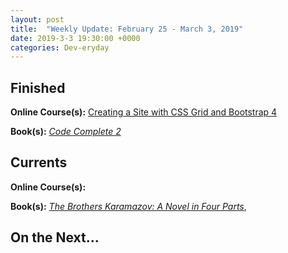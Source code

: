 ```yaml
---
layout: post
title:  "Weekly Update: February 25 - March 3, 2019"
date: 2019-3-3 19:30:00 +0000
categories: Dev-eryday
---
```



## Finished

**Online Course(s):** [Creating a Site with CSS Grid and Bootstrap 4][cssb]

**Book(s):** *[Code Complete 2][cc]*

## Currents

**Online Course(s):** 

**Book(s):** *[The Brothers Karamazov: A Novel in Four Parts][brk]*, 

## On the Next...



[cc]: https://www.amazon.com/Code-Complete-Developer-Best-Practices-ebook/dp/B00JDMPOSY/
[brk]: https://www.amazon.com/Brothers-Karamazov-Novel-Parts-Epilogue-ebook/dp/B004ZM10OE/
[css]: https://www.udemy.com/css-the-complete-guide-incl-flexbox-grid-sass/learn/v4/overview
[mw]: https://www.amazon.com/Market-Wizards-Interviews-Top-Traders-ebook/dp/B006X50OPW/
[gql]: https://app.pluralsight.com/library/courses/building-graphql-apis-aspdotnet-core/table-of-contents
[gq]: https://graphql.org/
[ap]: https://www.apollographql.com/
[next]: https://nextjs.org/
[gat]: https://www.gatsbyjs.org/
[core]: https://app.pluralsight.com/library/courses/understanding-aspdotnet-core-2x/table-of-contents
[po]: https://www.amazon.com/dp/B005TKC2CA
[th]: https://docs.microsoft.com/en-us/aspnet/core/mvc/views/tag-helpers/intro?view=aspnetcore-2.2
[vc]: https://docs.microsoft.com/en-us/aspnet/core/mvc/views/view-components?view=aspnetcore-2.2
[rp]: https://docs.microsoft.com/en-us/aspnet/core/razor-pages/index?view=aspnetcore-2.2&tabs=visual-studio
[fsa]: https://app.pluralsight.com/library/courses/react-express-full-stack-app-building/table-of-contents
[cssb]: https://app.pluralsight.com/library/courses/css-grid-bootstrap-4-creating-site/table-of-contents
[twe]: https://www.amazon.com/Twenty-Thousand-Leagues-under-Sea-ebook/dp/B002RKSZJO/
[saga]: https://github.com/redux-saga/redux-saga
[thun]: https://github.com/reduxjs/redux-thunk